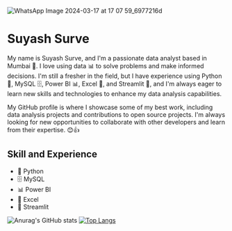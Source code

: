 
![WhatsApp Image 2024-03-17 at 17 07 59_6977216d](https://github.com/suyashsurve2001/suyashsurve2001/assets/120365211/e0f879ec-65ee-41d3-b661-dc62e38ac734)



# Suyash Surve
 My name is Suyash Surve, and I'm a passionate data analyst based in Mumbai 🌆. I love using data 📊 to solve problems and make informed decisions. I'm still a fresher in the field, but I have experience using Python 🐍, MySQL 🗄️, Power BI 📊, Excel 📝, and Streamlit 🌟, and I'm always eager to learn new skills and technologies to enhance my data analysis capabilities. 
  
 My GitHub profile is where I showcase some of my best work, including data analysis projects and contributions to open source projects. I'm always looking for new opportunities to collaborate with other developers and learn from their expertise. 😊👍

## Skill and Experience
* 🐍 Python
* 🗄️ MySQL
* 📊 Power BI
* 📝 Excel
* 🌟 Streamlit

![Anurag's GitHub stats](https://github-readme-stats.vercel.app/api?username=suyashsurve2001&hide=contribs,prs)
 [![Top Langs](https://github-readme-stats.vercel.app/api/top-langs/?username=suyashsurve2001&langs_count=8)](https://github.com/anuraghazra/github-readme-stats)              





